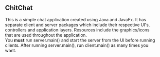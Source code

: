 ## ChitChat
This is a simple chat application created using Java and JavaFx. It has separate client and server packages which include their respective UI's, controllers and application layers. Resources include the graphics/icons that are used throughout the application.\
You __must__ run server.main() and start the server from the UI before running clients. After running server.main(), run client.main() as many times you want.
